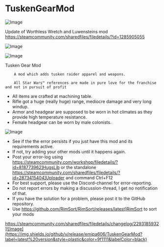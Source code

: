 # TuskenGearMod

![Image](https://i.imgur.com/buuPQel.png)

Update of Worthless Wretch and Luwensteins mod
https://steamcommunity.com/sharedfiles/filedetails/?id=1285905055

![Image](https://i.imgur.com/pufA0kM.png)

	
![Image](https://i.imgur.com/Z4GOv8H.png)

Tusken Gear Mod
        
        A mod which adds tusken raider apparel and weapons.
        
        All Star Wars™ references are made in pure love for the franchise and not in pursuit of profit

- All items are crafted at machining table.
- Rifle got a huge (really huge) range, mediocre damage and very long windup.
- Armor and headgear are supposed to be worn in hot climates as they provide high temperature resistance. 
- Female headgear can be worn by male colonists.

![Image](https://i.imgur.com/PwoNOj4.png)



-  See if the the error persists if you just have this mod and its requirements active.
-  If not, try adding your other mods until it happens again.
-  Post your error-log using https://steamcommunity.com/workshop/filedetails/?id=818773962]HugsLib or the standalone https://steamcommunity.com/sharedfiles/filedetails/?id=2873415404]Uploader and command Ctrl+F12
-  For best support, please use the Discord-channel for error-reporting.
-  Do not report errors by making a discussion-thread, I get no notification of that.
-  If you have the solution for a problem, please post it to the GitHub repository.
-  Use https://github.com/RimSort/RimSort/releases/latest]RimSort to sort your mods



https://steamcommunity.com/sharedfiles/filedetails/changelog/2293185932]![Image](https://img.shields.io/github/v/release/emipa606/TuskenGearMod?label=latest%20version&style=plastic&color=9f1111&labelColor=black)

